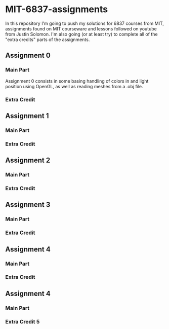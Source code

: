 # MIT-6837-assignments
In this repository I'm going to push my solutions for 6837 courses from MIT, assignments found on MIT courseware and lessons followed on youtube from Justin Solomon.
I'm also going (or at least try) to complete all of the "extra credits" parts of the assignments.

## Assignment 0

### Main Part
Assignment 0 consists in some basing handling of colors in and light position using OpenGL, as well as reading meshes from a .obj file.

### Extra Credit

## Assignment 1

### Main Part

### Extra Credit

## Assignment 2

### Main Part

### Extra Credit

## Assignment 3

### Main Part

### Extra Credit

## Assignment 4

### Main Part

### Extra Credit

## Assignment 4

### Main Part

### Extra Credit 5
